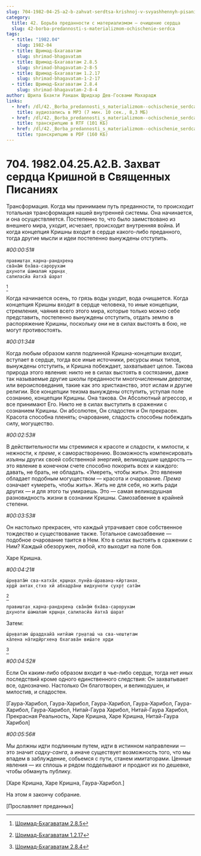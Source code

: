 ```yaml
---
slug: 704-1982-04-25-a2-b-zahvat-serdtsa-krishnoj-v-svyashhennyh-pisaniyah
category:
  title: 42. Борьба преданности с материализмом — очищение сердца
  slug: 42-borba-predannosti-s-materializmom-ochischenie-serdca
tags:
  - title: "1982.04"
    slug: 1982-04
  - title: Шримад-Бхагаватам
    slug: shrimad-bhagavatam
  - title: Шримад-Бхагаватам 2.8.5
    slug: shrimad-bhagavatam-2-8-5
  - title: Шримад-Бхагаватам 1.2.17
    slug: shrimad-bhagavatam-1-2-17
  - title: Шримад-Бхагаватам 2.8.4
    slug: shrimad-bhagavatam-2-8-4
author: Шрила Бхакти Ракшак Шридхар Дев-Госвами Махарадж
links:
  - href: /dl/42._Borba_predannosti_s_materializmom--ochischenie_serdca/704_1982.04.25.A2.B_SridharMj_Zahvat_serdca_Krishnoj_v_Svjashhennyh_Pisanijah.mp3
    title: аудиозапись в MP3 (7 мин. 10 сек., 8,3 МБ)
  - href: /dl/42._Borba_predannosti_s_materializmom--ochischenie_serdca/704_1982.04.25.A2.B_SridharMj_Zahvat_serdca_Krishnoj_v_Svjashhennyh_Pisanijah.rtf
    title: транскрипцию в RTF (101 КБ)
  - href: /dl/42._Borba_predannosti_s_materializmom--ochischenie_serdca/704_1982.04.25.A2.B_SridharMj_Zahvat_serdca_Krishnoj_v_Svjashhennyh_Pisanijah.pdf
    title: транскрипцию в PDF (160 КБ)
---
```


# 704. 1982.04.25.A2.B. Захват сердца Кришной в Священных Писаниях

Трансформация. Когда мы принимаем путь преданности, то происходит тотальная трансформация нашей внутренней системы. Она начинается, и она осуществляется. Постепенно то, что было заимствовано из внешнего мира, уходит, исчезает, происходит внутренняя война. И когда концепция Кришны входит в сердце какого-либо преданного, тогда другие мысли и идеи постепенно вынуждены отступить.

*#00:00:51#*

    правишт̣ах̣ карн̣а-рандхрен̣а
    сва̄на̄м̇ бха̄ва-сарорухам
    дхуноти ш́амалам̇ кр̣шн̣ах̣
    салиласйа йатха̄ ш́арат
[^_ftn1]

Когда начинается осень, то грязь воды уходит, вода очищается. Когда концепция Кришны входит в сердце человека, то иные концепции, стремления, чаяния всего этого мира, которые только можно себе представить, постепенно вынуждены отступить, отдать землю в распоряжение Кришны, поскольку они не в силах выстоять в бою, не могут противостоять.

*#00:01:34#*

Когда любым образом капля подлинной Кришна-концепции входит, вступает в сердце, тогда все иные источники, ресурсы иных типов, вынуждены отступить, и Кришна побеждает, захватывает целое. Такова природа этого явления: никто не в силах выстоять в состязании, даже так называемые другие школы преданности многочисленным *деватам*, или вероисповедания, такие как это христианство, этот ислам и другие религии. Все концепции теизма вынуждены отступить, уступая поле сознанию, концепции Кришны. Она такова. Он Абсолютный агрессор, и все принимают Его. Никто не в силах выступить в сражении с сознанием Кришны. Он абсолютен, Он сладостен и Он прекрасен. Красота способна пленять; очарование, сладость способны побеждать силу, могущество.

*#00:02:53#*

В действительности мы стремимся к красоте и сладости, к милости, к нежности, к *преме*, к саморастворению. Возможность компенсировать изъяны других своей собственной энергией, великодушие щедрость — это явление в конечном счете способно покорить всех и каждого: давать, не брать, не обладать. «Умереть, чтобы жить». Это явление обладает подобным могуществом — красота и очарование. *Према* означает «умереть, чтобы жить». Жить не для себя, но жить ради других — и для этого ты умираешь. Это — самая великодушная разновидность жизни в сознании Кришны. Самозабвение в крайней степени.

*#00:03:53#*

Он настолько прекрасен, что каждый утрачивает свое собственное тождество и существование также. Тотальное самозабвение — подобное очарование таится в Нем. Кто в силах выстоять в сражении с Ним? Каждый обезоружен, любой, кто выходит на поле боя.

Харе Кришна.

*#00:04:21#*

    ш́р̣н̣вата̄м̇ сва-катха̄х̣ кр̣шн̣ах̣ пун̣йа-ш́раван̣а-кӣртанах̣
    хр̣дй антах̣ стхо хй абхадра̄н̣и видхуноти сухр̣т сата̄м
[^_ftn2]

    правишт̣ах̣ карн̣а-рандхрен̣а сва̄на̄м̇ бха̄ва-сарорухам
    дхуноти ш́амалам̇ кр̣шн̣ах̣ салиласйа йатха̄ ш́арат

Затем:

    ш́р̣н̣ватам̇ ш́раддхайа̄ нитйам̇ гр̣н̣аташ́ ча сва-чешт̣итам
    ка̄лена на̄тидӣргхен̣а бхагава̄н виш́ате хр̣ди
[^_ftn3]

*#00:04:52#*

Если Он каким-либо образом входит в чье-либо сердце, тогда нет иных последствий кроме одного единственного следствия: Он захватывает все, однозначно. Настолько Он благотворен, и великодушен, и милостив, и сладостен.

[Гаура-Харибол, Гаура-Харибол, Гаура-Харибол, Гаура-Харибол, Гаура-Харибол, Гаура-Харибол, Нитай-Гаура Харибол, Нитай-Гаура Харибол, Прекрасная Реальность, Харе Кришна, Харе Кришна, Нитай-Гаура Харибол]

*#00:05:56#*

Мы должны идти подлинным путем, идти в истинном направлении — это значит *садху-санга*, а иначе существует возможность того, что мы впадем в заблуждение, собьемся с пути, станем имитаторами. Ценные явления — их сплошь и рядом подделывают и продают их по дешевке, чтобы обмануть публику.

[Харе Кришна, Харе Кришна, Гаура-Харибол.]

На этом я закончу собрание.

[Прославляет преданных]



[^_ftn1]: [Шримад-Бхагаватам 2.8.5](../notes/shrimad-bhagavatam/shrimad-bhagavatam-2-8-5.md)

[^_ftn2]: [Шримад-Бхагаватам 1.2.17](../notes/shrimad-bhagavatam/shrimad-bhagavatam-1-2-17.md)

[^_ftn3]: [Шримад-Бхагаватам 2.8.4](../notes/shrimad-bhagavatam/shrimad-bhagavatam-2-8-4.md)
